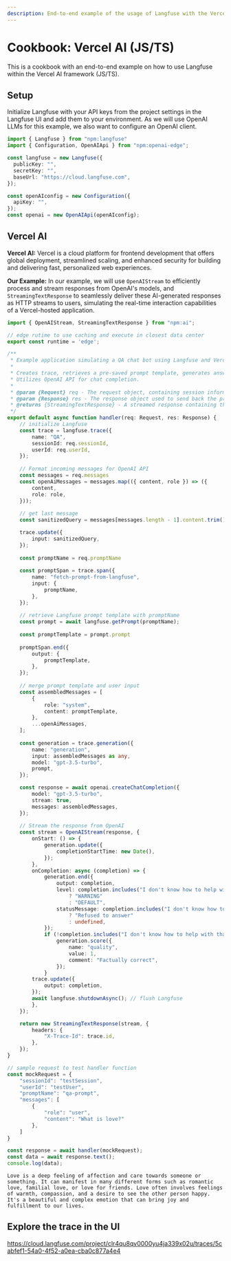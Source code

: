```yaml
---
description: End-to-end example of the usage of Langfuse with the Vercel AI fromework in JS/TS.
---
```


# Cookbook: Vercel AI (JS/TS)

This is a cookbook with an end-to-end example on how to use Langfuse within the Vercel AI framework (JS/TS).

## Setup

Initialize Langfuse with your API keys from the project settings in the Langfuse UI and add them to your environment. As we will use OpenAI LLMs for this example, we also want to configure an OpenAI client.


```typescript
import { Langfuse } from "npm:langfuse"
import { Configuration, OpenAIApi } from "npm:openai-edge";

const langfuse = new Langfuse({
  publicKey: "",
  secretKey: "",
  baseUrl: "https://cloud.langfuse.com",
});

const openAIconfig = new Configuration({
  apiKey: "",
});
const openai = new OpenAIApi(openAIconfig);
```

## Vercel AI

**Vercel AI:**
Vercel is a cloud platform for frontend development that offers global deployment, streamlined scaling, and enhanced security for building and delivering fast, personalized web experiences.

**Our Example:**
In our example, we will use `OpenAIStream` to efficiently process and stream responses from OpenAI's models, and `StreamingTextResponse` to seamlessly deliver these AI-generated responses as HTTP streams to users, simulating the real-time interaction capabilities of a Vercel-hosted application.


```typescript
import { OpenAIStream, StreamingTextResponse } from "npm:ai";

// edge rutime to use caching and execute in closest data center
export const runtime = 'edge';
```


```typescript
/**
 * Example application simulating a QA chat bot using Langfuse and Vercel AI framework. 
 * 
 * Creates trace, retrieves a pre-saved prompt template, generates answer, and scores generation.
 * Utilizes OpenAI API for chat completion.
 *
 * @param {Request} req - The request object, containing session information, user ID, and messages.
 * @param {Response} res - The response object used to send back the processed data.
 * @returns {StreamingTextResponse} - A streamed response containing the output of the OpenAI model.
 */
export default async function handler(req: Request, res: Response) {
    // initialize Langfuse 
    const trace = langfuse.trace({
        name: "QA",
        sessionId: req.sessionId,
        userId: req.userId,
    });
    
    // Format incoming messages for OpenAI API
    const messages = req.messages
    const openAiMessages = messages.map(({ content, role }) => ({
        content,
        role: role,
    }));
    
    // get last message
    const sanitizedQuery = messages[messages.length - 1].content.trim();

    trace.update({
        input: sanitizedQuery,
    });
    
    const promptName = req.promptName
    
    const promptSpan = trace.span({
        name: "fetch-prompt-from-langfuse",
        input: {
            promptName,
        },
    });
    
    // retrieve Langfuse prompt template with promptName
    const prompt = await langfuse.getPrompt(promptName);
    
    const promptTemplate = prompt.prompt
  
    promptSpan.end({
        output: { 
            promptTemplate,
        },
    });
    
    // merge prompt template and user input
    const assembledMessages = [
        {
            role: "system",
            content: promptTemplate,
        },
        ...openAiMessages,
    ];
      
    const generation = trace.generation({
        name: "generation",
        input: assembledMessages as any,
        model: "gpt-3.5-turbo",
        prompt,
    });

    const response = await openai.createChatCompletion({
        model: "gpt-3.5-turbo",
        stream: true,
        messages: assembledMessages,
    });
    
    // Stream the response from OpenAI
    const stream = OpenAIStream(response, {
        onStart: () => {
            generation.update({
                completionStartTime: new Date(),
            });
        },
        onCompletion: async (completion) => {
            generation.end({
                output: completion,
                level: completion.includes("I don't know how to help with that")
                    ? "WARNING"
                    : "DEFAULT",
                statusMessage: completion.includes("I don't know how to help with that")
                    ? "Refused to answer"
                    : undefined,
            });
            if (!completion.includes("I don't know how to help with that")) {
                generation.score({
                    name: "quality",
                    value: 1,
                    comment: "Factually correct",
                });
            }
        trace.update({
            output: completion,
        });
        await langfuse.shutdownAsync(); // flush Langfuse
        },
    });

    return new StreamingTextResponse(stream, {
        headers: {
            "X-Trace-Id": trace.id,
        },
    });
}
```


```typescript
// sample request to test handler function
const mockRequest = {
    "sessionId": "testSession",
    "userId": "testUser",
    "promptName": "qa-prompt",
    "messages": [
        {
            "role": "user",
            "content": "What is love?"
        },
    ]
}
```


```typescript
const response = await handler(mockRequest);
const data = await response.text();
console.log(data);
```

    Love is a deep feeling of affection and care towards someone or something. It can manifest in many different forms such as romantic love, familial love, or love for friends. Love often involves feelings of warmth, compassion, and a desire to see the other person happy. It's a beautiful and complex emotion that can bring joy and fulfillment to our lives.


## Explore the trace in the UI

https://cloud.langfuse.com/project/clr4qu8qv0000yu4ja339x02u/traces/5cabfef1-54a0-4f52-a0ea-cba0c877a4e4

